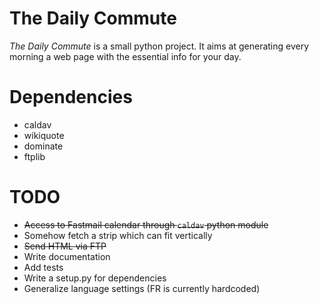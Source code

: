 # The Daily Commute

*The Daily Commute* is a small python project. It aims at generating every morning a web page with the essential info for your day.

# Dependencies
* caldav
* wikiquote
* dominate
* ftplib

# TODO
* ~~Access to Fastmail calendar through `caldav` python module~~
* Somehow fetch a strip which can fit vertically
* ~~Send HTML via FTP~~
* Write documentation
* Add tests
* Write a setup.py for dependencies
* Generalize language settings (FR is currently hardcoded)
